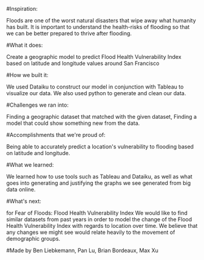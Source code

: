 #Inspiration: 

Floods are one of the worst natural disasters that wipe away what humanity has built. It is important to understand the health-risks of flooding so that we can be better prepared to thrive after flooding.

#What it does:

Create a geographic model to predict Flood Health Vulnerability Index based on latitude and longitude values around San Francisco

#How we built it:

We used Dataiku to construct our model in conjunction with Tableau to visualize our data. We also used python to generate and clean our data.

#Challenges we ran into:

Finding a geographic dataset that matched with the given dataset, Finding a model that could show something new from the data.

#Accomplishments that we're proud of:

Being able to accurately predict a location's vulnerability to flooding based on latitude and longitude.

#What we learned:

We learned how to use tools such as Tableau and Dataiku, as well as what goes into generating and justifying the graphs we see generated from big data online.

#What's next:

for Fear of Floods: Flood Health Vulnerability Index We would like to find similar datasets from past years in order to model the change of the Flood Health Vulnerability Index with regards to location over time. We believe that any changes we might see would relate heavily to the movement of demographic groups. 

#Made by Ben Liebkemann, Pan Lu, Brian Bordeaux, Max Xu
